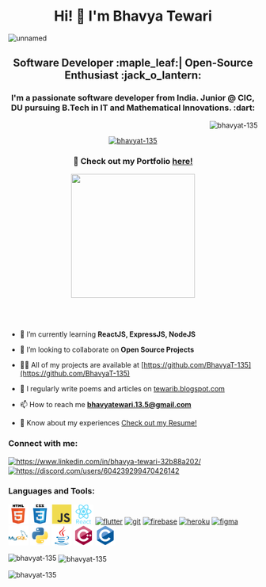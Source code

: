 <h1 align="center">Hi! 👋 I'm Bhavya Tewari</h1>

![unnamed](https://user-images.githubusercontent.com/55613637/177010863-e67c5a46-7ef3-4eda-a1c3-2f663f1ba1c8.gif)

<h2 align="center">Software Developer :maple_leaf:| Open-Source Enthusiast :jack_o_lantern:</h2>

<h3 align="center">I'm a passionate software developer from India. Junior @ CIC, DU pursuing B.Tech in IT and Mathematical Innovations. :dart:</h3>

<p align="right"> <img src="https://komarev.com/ghpvc/?username=bhavyat-135&label=Profile%20views&color=0eb493&style=flat" alt="bhavyat-135" /> </p>

<p align="center"> <a href="https://github.com/ryo-ma/github-profile-trophy"><img src="https://github-profile-trophy.vercel.app/?username=bhavyat-135&title=Stars,Followers,MultiLanguage,Repositories,Commits,PullRequest&theme=radical&hide_border=true&no-frame=true" alt="bhavyat-135" /></a> </p>

<h3 align="center">👀 Check out my Portfolio <a href="https://bhavyat-135.github.io/Portfolio-ReactJS"> here! </a></h3>
<p align="center">
    <img src="https://sdk.bitmoji.com/render/panel/738f5341-51b2-4de7-b84a-daced4ed9e7e-78ba9a3d-f73e-4df4-9435-f835e36220ff-v1.png?transparent=1&palette=1" width=250 height=250>
</p>
<br></br>

- 🌱 I’m currently learning **ReactJS, ExpressJS, NodeJS**

- 👯 I’m looking to collaborate on **Open Source Projects**

- 👨‍💻 All of my projects are available at [https://github.com/BhavyaT-135](https://github.com/BhavyaT-135)

- 📝 I regularly write poems and articles on [tewarib.blogspot.com](tewarib.blogspot.com)

- 📫 How to reach me **bhavyatewari.13.5@gmail.com**

- 📄 Know about my experiences [Check out my Resume!](https://drive.google.com/file/d/1jQlktvwFhqZOw0wQAfGoey73z5YbPOvE/view?usp=sharing)

<h3 align="left">Connect with me:</h3>
<p align="left">
<a href="https://linkedin.com/in/https://www.linkedin.com/in/bhavya-tewari-32b88a202/" target="blank"><img align="center" src="https://raw.githubusercontent.com/rahuldkjain/github-profile-readme-generator/master/src/images/icons/Social/linked-in-alt.svg" alt="https://www.linkedin.com/in/bhavya-tewari-32b88a202/" height="30" width="40" /></a>
<a href="https://discord.gg/https://discord.com/users/604239299470426142" target="blank"><img align="center" src="https://raw.githubusercontent.com/rahuldkjain/github-profile-readme-generator/master/src/images/icons/Social/discord.svg" alt="https://discord.com/users/604239299470426142" height="30" width="40" /></a>
</p>

<h3 align="left">Languages and Tools:</h3>
<p align="left"> <a href="https://www.w3.org/html/"><img src="https://raw.githubusercontent.com/devicons/devicon/master/icons/html5/html5-original-wordmark.svg" alt="html5" width="40" height="40" /></a>
                    <a href="https://www.w3schools.com/css/"><img src="https://raw.githubusercontent.com/devicons/devicon/master/icons/css3/css3-original-wordmark.svg" alt="css3" width="40" height="40" /></a>
                    <a href="https://developer.mozilla.org/en-US/docs/Web/JavaScript"><img src="https://raw.githubusercontent.com/devicons/devicon/master/icons/javascript/javascript-original.svg" alt="javascript" width="40" height="40" /></a>
                    <a href="https://reactjs.org/"><img src="https://raw.githubusercontent.com/devicons/devicon/master/icons/react/react-original-wordmark.svg" alt="react" width="40" height="40" /></a>
                    <a href="https://flutter.dev"><img src="https://www.vectorlogo.zone/logos/flutterio/flutterio-icon.svg" alt="flutter" width="40" height="40" /></a>
                    <a href="https://git-scm.com/"><img src="https://www.vectorlogo.zone/logos/git-scm/git-scm-icon.svg" alt="git" width="40" height="40" /></a>
                    <a href="https://firebase.google.com/"><img src="https://www.vectorlogo.zone/logos/firebase/firebase-icon.svg" alt="firebase" width="40" height="40" /></a>
                    <a href="https://heroku.com"><img src="https://www.vectorlogo.zone/logos/heroku/heroku-icon.svg" alt="heroku" width="40" height="40" /></a>
                    <a href="https://www.figma.com/"><img src="https://www.vectorlogo.zone/logos/figma/figma-icon.svg" alt="figma" width="40" height="40" /></a>
                    <a href="https://www.mysql.com/"><img src="https://raw.githubusercontent.com/devicons/devicon/master/icons/mysql/mysql-original-wordmark.svg" alt="mysql" width="40" height="40" /></a>
                    <a href="https://www.python.org"><img src="https://raw.githubusercontent.com/devicons/devicon/master/icons/python/python-original.svg" alt="python" width="40" height="40" /></a>
                    <a href="https://www.java.com"><img src="https://raw.githubusercontent.com/devicons/devicon/master/icons/java/java-original.svg" alt="java" width="40" height="40" /></a>
                    <a href="https://www.w3schools.com/cpp/"><img src="https://raw.githubusercontent.com/devicons/devicon/master/icons/cplusplus/cplusplus-original.svg" alt="cplusplus" width="40" height="40" /></a>
                    <a href="https://www.cprogramming.com/"><img src="https://raw.githubusercontent.com/devicons/devicon/master/icons/c/c-original.svg" alt="c" width="40" height="40" /></a> </p>

<p><img align="left" src="https://github-readme-stats.vercel.app/api/top-langs?username=bhavyat-135&show_icons=true&theme=radical&hide_border=true&locale=en&layout=compact" alt="bhavyat-135" /></p>

<p>&nbsp;<img align="center" src="https://github-readme-stats.vercel.app/api?username=bhavyat-135&show_icons=true&theme=radical&hide_border=true&locale=en&include_all_commits=true" alt="bhavyat-135" /></p>

<p><img align="center" src="https://github-readme-streak-stats.herokuapp.com/?user=bhavyat-135&theme=dark" alt="bhavyat-135" /></p>

